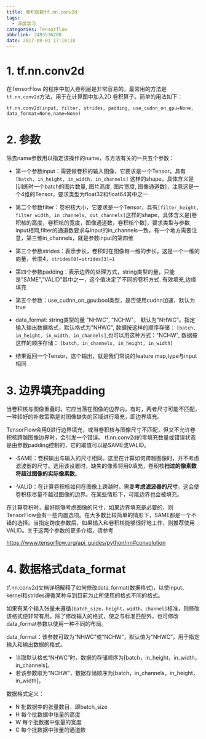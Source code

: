 ```yaml
---
title: 卷积函数tf.nn.conv2d
tags:
  - 深度学习
categories: Tensorflow
abbrlink: 3493536208
date: 2017-09-01 17:10:10
---
```


<!-- toc -->
<!-- more -->

# 1. tf.nn.conv2d

在TensorFlow 的程序中加入卷积层是非常容易的。最常用的方法是 `tf.nn.conv2d`方法，用于在计算图中加入2D 卷积算子。简单的用法如下：

```
tf.nn.conv2d(input, filter, strides, padding, use_cudnn_on_gpu=None, data_format=None,name=None)
```
# 2. 参数

除去name参数用以指定该操作的name，与方法有关的一共五个参数：

- 第一个参数input：需要做卷积的输入图像，它要求是一个Tensor，具有`[batch, in_height, in_width, in_channels]` 这样的shape，具体含义是 [训练时一个batch的图片数量, 图片高度, 图片宽度, 图像通道数]，注意这是一个4维的Tensor，要求类型为float32和float64其中之一

- 第二个参数filter：卷积核大小，它要求是一个Tensor，具有`[filter_height, filter_width, in_channels, out_channels]`这样的shape，具体含义是[卷积核的高度，卷积核的宽度，图像通道数，卷积核个数]，要求类型与参数input相同,filter的通道数要求与input的in_channels一致，有一个地方需要注意，第三维in_channels，就是参数input的第四维

- 第三个参数strides：表示步长，卷积时在图像每一维的步长，这是一个一维的向量，长度4，`strides[0]=strides[3]=1`

- 第四个参数padding：表示边界的处理方式，string类型的量，只能是"SAME","VALID"其中之一，这个值决定了不同的卷积方式. 有效填充,边缘填充

- 第五个参数：use_cudnn_on_gpu:bool类型，是否使用cudnn加速，默认为true

- data_format: string类型的量 "NHWC", "NCHW"， 默认为"NHWC"。指定输入输出数据格式，默认格式为"NHWC", 数据按这样的顺序存储： `[batch, in_height, in_width, in_channels]`,也可以用这种方式："NCHW", 数据按这样的顺序存储： `[batch, in_channels, in_height, in_width]`

- 结果返回一个Tensor，这个输出，就是我们常说的feature map,type与input相同

# 3. 边界填充padding

当卷积核与图像重叠时，它应当落在图像的边界内。有时，两者尺寸可能不匹配，一种较好的补救策略是对图像缺失的区域进行填充，即边界填充。

TensorFlow会用0进行边界填充，或当卷积核与图像尺寸不匹配，但又不允许卷积核跨越图像边界时，会引发一个错误。
tf.nn.conv2d的零填充数量或错误状态是由参数padding控制的，它的取值可以是SAME或VALID。

- ·SAME：卷积输出与输入的尺寸相同。这里在计算如何跨越图像时，并不考虑滤波器的尺寸。选用该设置时，缺失的像素将用0填充，卷积核**扫过的像素数将超过图像的实际像素数**。

- ·VALID：在计算卷积核如何在图像上跨越时，需要**考虑滤波器的尺寸**。这会使卷积核尽量不越过图像的边界。在某些情形下，可能边界也会被填充。

在计算卷积时，最好能够考虑图像的尺寸，如果边界填充是必要的，则TensorFlow会有一些内置选项。在大多数比较简单的情形下，SAME都是一个不错的选择。当指定跨度参数后，如果输入和卷积核能够很好地工作，则推荐使用VALID。关于这两个参数的更多介绍，请参考

https://www.tensorflow.org/api_guides/python/nn#convolution

# 4. 数据格式data_format

tf.nn.conv2d文档详细解释了如何修改data_format(数据格式)，以使input、kernel和strides遵循某种与到目前为止所使用的格式不同的格式。

如果有某个输入张量未遵循`[batch_size，height，width，channel]`标准，则修改该格式便非常有用。除了修改输入的格式，使之与标准匹配外，也可修改data_format参数以使用一种不同的布局。

data_format：该参数可取为“NHWC”或“NCHW”，默认值为“NHWC”，用于指定输入和输出数据的格式。
- 当取默认格式“NHWC”时，数据的存储顺序为[batch，in_height，in_width，in_channels]。
- 若该参数取为“NCHW”，数据存储顺序为[batch，in_channels，in_height，in_width]。

数据格式定义：
- N  批数据中的张量数目．即batch_size
- H  每个批数据中张量的高度
- W  每个批数据中张量的宽度
- C  每个批数据中张量的通道数